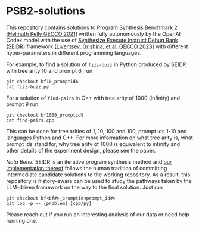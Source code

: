 # PSB2-solutions

This repository contains solutions to Program Synthesis Benchmark 2 [[Helmuth Kelly GECCO 2021]](https://arxiv.org/abs/2106.06086) written fully autonomously by the OpenAI Codex model with the use of [Synthesize Execute Instruct Debug Rank (SEIDR)](../src) framework [[Liventsev, Grishina, et al. GECCO 2023]](https://arxiv.org/abs/2304.10423) with different hyper-parameters in different programming languages.

For example, to find a solution of `fizz-buzz` in Python produced by SEIDR with tree arity 10 and prompt 6, run

```
git checkout bf10_promptid6
cat fizz-buzz.py
```

For a solution of `find-pairs` in C++ with tree arity of 1000 (infinity) and prompt 9 run 

```
git checkout bf1000_promptid9
cat find-pairs.cpp
```

This can be done for tree arities of 1, 10, 100 and 100, prompt ids 1-10 and languages Python and C++. For more information on what tree arity is, what prompt ids stand for, why tree arity of 1000 is equivalent to infinity and other details of the experiment design, please see the paper.

*Nota Bene:* SEIDR is an iterative program synthesis method and [our implementation thereof](../src) follows the human tradition of committing intermediate candidate solutions to the working repository. As a result, this repository is history-aware can be used to study the pathways taken by the LLM-driven framework on the way to the final solution. Just run

```
git checkout bf<bf#>_promptid<prompt_id#>
git log -p -- {problem}.{cpp/py}
```

Please reach out if you run an interesting analysis of our data or need help running one.

